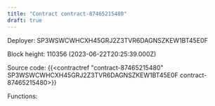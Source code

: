 ```yaml
---
title: "Contract contract-87465215480"
draft: true
---
```

Deployer: SP3WSWCWHCXH45GRJ2Z3TVR6DAGNSZKEW1BT45E0F


 



Block height: 110356 (2023-06-22T20:25:39.000Z)

Source code: {{<contractref "contract-87465215480" SP3WSWCWHCXH45GRJ2Z3TVR6DAGNSZKEW1BT45E0F contract-87465215480>}}

Functions:


